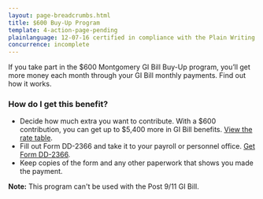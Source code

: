 ```yaml
---
layout: page-breadcrumbs.html
title: $600 Buy-Up Program
template: 4-action-page-pending
plainlanguage: 12-07-16 certified in compliance with the Plain Writing Act
concurrence: incomplete
---
```


<div class="va-introtext">
If you take part in the $600 Montgomery GI Bill Buy-Up program, you’ll get more money each month through your GI Bill monthly payments. Find out how it works.
</div>

### How do I get this benefit? 

- Decide how much extra you want to contribute. With a $600 contribution, you can get up to $5,400 more in GI Bill benefits. [View the rate table](http://www.benefits.va.gov/gibill/resources/benefits_resources/rates/600_buyup.asp). 
- Fill out Form DD-2366 and take it to your payroll or personnel office. [Get Form DD-2366](http://www.dtic.mil/whs/directives/forms/eforms/dd2366-1.pdf).
- Keep copies of the form and any other paperwork that shows you made the payment. 

**Note:** This program can't be used with the Post 9/11 GI Bill.
